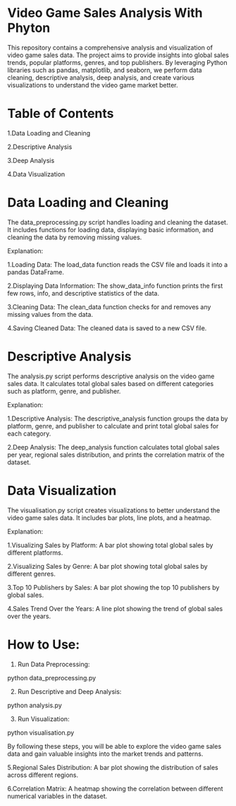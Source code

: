 # Video Game Sales Analysis With Phyton

This repository contains a comprehensive analysis and visualization of video game sales data. The project aims to provide insights into global sales trends, popular platforms, genres, and top publishers. By leveraging Python libraries such as pandas, matplotlib, and seaborn, we perform data cleaning, descriptive analysis, deep analysis, and create various visualizations to understand the video game market better.


# Table of Contents

1.Data Loading and Cleaning

2.Descriptive Analysis

3.Deep Analysis

4.Data Visualization



# Data Loading and Cleaning

The data_preprocessing.py script handles loading and cleaning the dataset. It includes functions for loading data, displaying basic information, and cleaning the data by removing missing values.

Explanation:

1.Loading Data: The load_data function reads the CSV file and loads it into a pandas DataFrame.

2.Displaying Data Information: The show_data_info function prints the first few rows, info, and descriptive statistics of the data.

3.Cleaning Data: The clean_data function checks for and removes any missing values from the data.

4.Saving Cleaned Data: The cleaned data is saved to a new CSV file.


# Descriptive Analysis

The analysis.py script performs descriptive analysis on the video game sales data. It calculates total global sales based on different categories such as platform, genre, and publisher.

Explanation:

1.Descriptive Analysis: The descriptive_analysis function groups the data by platform, genre, and publisher to calculate and print total global sales for each category.

2.Deep Analysis: The deep_analysis function calculates total global sales per year, regional sales distribution, and prints the correlation matrix of the dataset.


# Data Visualization

The visualisation.py script creates visualizations to better understand the video game sales data. It includes bar plots, line plots, and a heatmap.

Explanation:

1.Visualizing Sales by Platform: A bar plot showing total global sales by different platforms.

2.Visualizing Sales by Genre: A bar plot showing total global sales by different genres.

3.Top 10 Publishers by Sales: A bar plot showing the top 10 publishers by global sales.

4.Sales Trend Over the Years: A line plot showing the trend of global sales over the years.

# How to Use:

1. Run Data Preprocessing:

python data_preprocessing.py


2. Run Descriptive and Deep Analysis:

python analysis.py


3. Run Visualization:

python visualisation.py


By following these steps, you will be able to explore the video game sales data and gain valuable insights into the market trends and patterns.



5.Regional Sales Distribution: A bar plot showing the distribution of sales across different regions.

6.Correlation Matrix: A heatmap showing the correlation between different numerical variables in the dataset.

